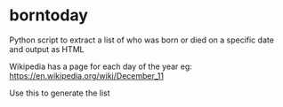 # borntoday
Python script to extract a list of who was born or died on a specific date and output as HTML

Wikipedia has a page for each day of the year eg: https://en.wikipedia.org/wiki/December_11

Use this to generate the list
